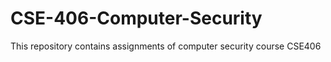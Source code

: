 # CSE-406-Computer-Security
This repository contains assignments of computer security course CSE406
